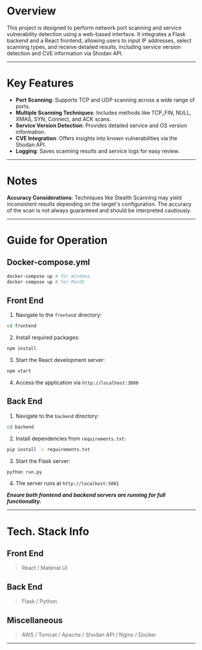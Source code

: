 # Overview

This project is designed to perform network port scanning and service vulnerability detection using a web-based interface. It integrates a Flask backend and a React frontend, allowing users to input IP addresses, select scanning types, and receive detailed results, including service version detection and CVE information via Shodan API.

---

# Key Features

- **Port Scanning**: Supports TCP and UDP scanning across a wide range of ports.
- **Multiple Scanning Techniques**: Includes methods like TCP_FIN, NULL, XMAS, SYN, Connect, and ACK scans.
- **Service Version Detection**: Provides detailed service and OS version information.
- **CVE Integration**: Offers insights into known vulnerabilities via the Shodan API.
- **Logging**: Saves scanning results and service logs for easy review.

---

# Notes

**Accuracy Considerations**: Techniques like Stealth Scanning may yield inconsistent results depending on the target's configuration. The accuracy of the scan is not always guaranteed and should be interpreted cautiously.

---

# Guide for Operation

## Docker-compose.yml

```bash
docker-compose up # for Windows
docker compose up # for MacOS
```

## Front End

1. Navigate to the `frontend` directory:

```bash
cd frontend
```

2. Install required packages:

```bash
npm install
```

3. Start the React development server:

```bash
npm start
```

4. Access the application via `http://localhost:3000`

## Back End

1. Navigate to the `backend` directory:

```bash
cd backend
```

2. Install dependencies from `requirements.txt`:

```bash
pip install -r requirements.txt
```

3. Start the Flask server:

```bash
python run.py
```

4. The server runs at `http://localhost:5001`
 
***Ensure both frontend and backend servers are running for full functionality.***

---

# Tech. Stack Info

## Front End

> React / Material UI

## Back End

> Flask / Python

## Miscellaneous

> AWS / Tomcat / Apache / Shodan API / Nginx / Docker

---
